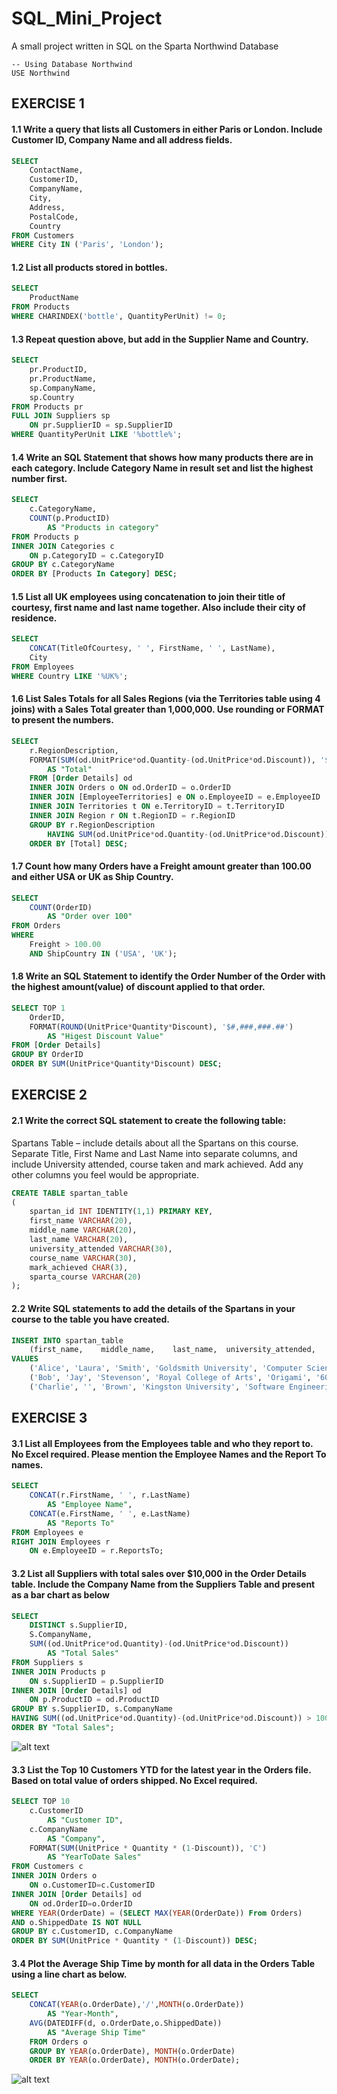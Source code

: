 # SQL_Mini_Project
A small project written in SQL on the Sparta Northwind Database

```
-- Using Database Northwind
USE Northwind
```

## EXERCISE 1 

#### 1.1 Write a query that lists all Customers in either Paris or London. Include Customer ID, Company Name and all address fields.
```SQL
SELECT
    ContactName,
    CustomerID,
    CompanyName,
    City,
    Address,
    PostalCode,
    Country
FROM Customers
WHERE City IN ('Paris', 'London');
```


#### 1.2 List all products stored in bottles. 
```SQL
SELECT
    ProductName
FROM Products
WHERE CHARINDEX('bottle', QuantityPerUnit) != 0;
```


#### 1.3 Repeat question above, but add in the Supplier Name and Country. 
```SQL
SELECT
    pr.ProductID,
    pr.ProductName,
    sp.CompanyName,
    sp.Country
FROM Products pr
FULL JOIN Suppliers sp
    ON pr.SupplierID = sp.SupplierID
WHERE QuantityPerUnit LIKE '%bottle%';
```


#### 1.4 Write an SQL Statement that shows how many products there are in each category. Include Category Name in result set and list the highest number first. 
```SQL
SELECT
    c.CategoryName,
    COUNT(p.ProductID)
        AS "Products in category"
FROM Products p 
INNER JOIN Categories c
    ON p.CategoryID = c.CategoryID
GROUP BY c.CategoryName 
ORDER BY [Products In Category] DESC;
```


#### 1.5 List all UK employees using concatenation to join their title of courtesy, first name and last name together. Also include their city of residence. 
```SQL
SELECT
    CONCAT(TitleOfCourtesy, ' ', FirstName, ' ', LastName),
    City
FROM Employees
WHERE Country LIKE '%UK%';
```


#### 1.6 List Sales Totals for all Sales Regions (via the Territories table using 4 joins) with a Sales Total greater than 1,000,000. Use rounding or FORMAT to present the numbers.
```SQL
SELECT
    r.RegionDescription,
    FORMAT(SUM(od.UnitPrice*od.Quantity-(od.UnitPrice*od.Discount)), '$#,###,###.##')
        AS "Total"
    FROM [Order Details] od
    INNER JOIN Orders o ON od.OrderID = o.OrderID
    INNER JOIN [EmployeeTerritories] e ON o.EmployeeID = e.EmployeeID
    INNER JOIN Territories t ON e.TerritoryID = t.TerritoryID
    INNER JOIN Region r ON t.RegionID = r.RegionID
    GROUP BY r.RegionDescription
        HAVING SUM(od.UnitPrice*od.Quantity-(od.UnitPrice*od.Discount)) >= 1000000
    ORDER BY [Total] DESC;
```


#### 1.7 Count how many Orders have a Freight amount greater than 100.00 and either USA or UK as Ship Country.
```SQL
SELECT
    COUNT(OrderID)
        AS "Order over 100"
FROM Orders
WHERE
    Freight > 100.00
    AND ShipCountry IN ('USA', 'UK');
```


#### 1.8 Write an SQL Statement to identify the Order Number of the Order with the highest amount(value) of discount applied to that order.
```SQL
SELECT TOP 1
    OrderID,
    FORMAT(ROUND(UnitPrice*Quantity*Discount), '$#,###,###.##')
        AS "Higest Discount Value"
FROM [Order Details]
GROUP BY OrderID
ORDER BY SUM(UnitPrice*Quantity*Discount) DESC;
```


## EXERCISE 2 

#### 2.1 Write the correct SQL statement to create the following table: 
Spartans Table – include details about all the Spartans on this course. Separate Title, First Name and Last Name into separate columns, and include University attended, course taken and mark achieved. Add any other columns you feel would be appropriate.  
``` SQL
CREATE TABLE spartan_table
(
    spartan_id INT IDENTITY(1,1) PRIMARY KEY,
    first_name VARCHAR(20),
    middle_name VARCHAR(20),
    last_name VARCHAR(20),
    university_attended VARCHAR(30),
    course_name VARCHAR(30),
    mark_achieved CHAR(3),
    sparta_course VARCHAR(20)
);
```


#### 2.2 Write SQL statements to add the details of the Spartans in your course to the table you have created.
```SQL
INSERT INTO spartan_table
    (first_name,    middle_name,    last_name,  university_attended,    course_name,    mark_achieved,  sparta_course)
VALUES
    ('Alice', 'Laura', 'Smith', 'Goldsmith University', 'Computer Science', '100', 'Engineering 82'),
    ('Bob', 'Jay', 'Stevenson', 'Royal College of Arts', 'Origami', '60', 'Engineering 84'),
    ('Charlie', '', 'Brown', 'Kingston University', 'Software Engineering', '1st', 'BA');
```


## EXERCISE 3 

#### 3.1 List all Employees from the Employees table and who they report to. No Excel required. Please mention the Employee Names and the Report To names.
```SQL
SELECT
    CONCAT(r.FirstName, ' ', r.LastName)
        AS "Employee Name",
    CONCAT(e.FirstName, ' ', e.LastName)
        AS "Reports To"
FROM Employees e
RIGHT JOIN Employees r
    ON e.EmployeeID = r.ReportsTo;
```


#### 3.2 List all Suppliers with total sales over $10,000 in the Order Details table. Include the Company Name from the Suppliers Table and present as a bar chart as below
```SQL
SELECT
    DISTINCT s.SupplierID,
    S.CompanyName,
    SUM((od.UnitPrice*od.Quantity)-(od.UnitPrice*od.Discount))
        AS "Total Sales"
FROM Suppliers s
INNER JOIN Products p
    ON s.SupplierID = p.SupplierID
INNER JOIN [Order Details] od
    ON p.ProductID = od.ProductID
GROUP BY s.SupplierID, s.CompanyName
HAVING SUM((od.UnitPrice*od.Quantity)-(od.UnitPrice*od.Discount)) > 10000
ORDER BY "Total Sales";
```
![alt text](https://imgur.com/EHarzWv.png)


#### 3.3 List the Top 10 Customers YTD for the latest year in the Orders file. Based on total value of orders shipped. No Excel required.
```SQL
SELECT TOP 10
    c.CustomerID
        AS "Customer ID",
    c.CompanyName
        AS "Company",
    FORMAT(SUM(UnitPrice * Quantity * (1-Discount)), 'C')
        AS "YearToDate Sales"
FROM Customers c
INNER JOIN Orders o
    ON o.CustomerID=c.CustomerID
INNER JOIN [Order Details] od
    ON od.OrderID=o.OrderID
WHERE YEAR(OrderDate) = (SELECT MAX(YEAR(OrderDate)) From Orders)
AND o.ShippedDate IS NOT NULL
GROUP BY c.CustomerID, c.CompanyName
ORDER BY SUM(UnitPrice * Quantity * (1-Discount)) DESC;
```


#### 3.4 Plot the Average Ship Time by month for all data in the Orders Table using a line chart as below.
```SQL
SELECT 
    CONCAT(YEAR(o.OrderDate),'/',MONTH(o.OrderDate))
        AS "Year-Month",
    AVG(DATEDIFF(d, o.OrderDate,o.ShippedDate))
        AS "Average Ship Time"
    FROM Orders o 
    GROUP BY YEAR(o.OrderDate), MONTH(o.OrderDate)
    ORDER BY YEAR(o.OrderDate), MONTH(o.OrderDate);
```
![alt text](https://imgur.com/adgskM1.png)
